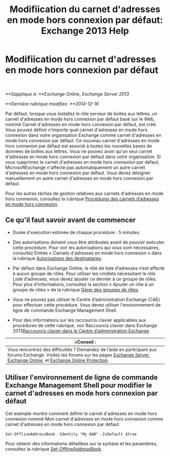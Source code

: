 ﻿---
title: "Modifiication du carnet d'adresses en mode hors connexion par défaut: Exchange 2013 Help"
TOCTitle: Modifiication du carnet d'adresses en mode hors connexion par défaut
ms:assetid: 61abf78e-2543-4431-acc8-839e3c7a4548
ms:mtpsurl: https://technet.microsoft.com/fr-fr/library/Aa998569(v=EXCHG.150)
ms:contentKeyID: 50478311
ms.date: 04/24/2018
mtps_version: v=EXCHG.150
ms.translationtype: HT
---

# Modifiication du carnet d'adresses en mode hors connexion par défaut

 

_**Sapplique à :**Exchange Online, Exchange Server 2013_

_**Dernière rubrique modifiée :**2014-12-16_

Par défaut, lorsque vous installez le rôle serveur de boîtes aux lettres, un carnet d'adresses en mode hors connexion par défaut basé sur le Web, nommé Carnet d'adresses en mode hors connexion par défaut, est créé. Vous pouvez définir n'importe quel carnet d'adresses en mode hors connexion dans votre organisation Exchange comme carnet d'adresses en mode hors connexion par défaut. Ce nouveau carnet d'adresses en mode hors connexion par défaut est associé à toutes les nouvelles bases de données de boîtes aux lettres. Vous ne pouvez avoir qu'un seul carnet d'adresses en mode hors connexion par défaut dans votre organisation. Si vous supprimez le carnet d'adresses en mode hors connexion par défaut, MicrosoftExchange n'affecte pas automatiquement un autre carnet d'adresses en mode hors connexion par défaut. Vous devez désigner manuellement un autre carnet d'adresses en mode hors connexion par défaut.

Pour les autres tâches de gestion relatives aux carnets d'adresses en mode hors connexion, consultez la rubrique [Procédures des carnets d’adresses en mode hors connexion](offline-address-book-procedures-exchange-2013-help.md).

## Ce qu'il faut savoir avant de commencer

  - Durée d'exécution estimée de chaque procédure : 5 minutes.

  - Des autorisations doivent vous être attribuées avant de pouvoir exécuter cette procédure. Pour voir les autorisations qui vous sont nécessaires, consultez Entrée « Carnets d'adresses en mode hors connexion » dans la rubrique [Autorisations des destinataires](recipients-permissions-exchange-2013-help.md).

  - Par défaut dans Exchange Online, le rôle de liste d’adresses n’est affecté à aucun groupe de rôles. Pour utiliser les cmdlets nécessitant le rôle Liste d’adresses, vous devez ajouter ce dernier à un groupe de rôles. Pour plus d’informations, consultez la section « Ajouter un rôle à un groupe de rôles » de la rubrique [Gérer des groupes de rôles](manage-role-groups-exchange-2013-help.md).

  - Vous ne pouvez pas utiliser le Centre d’administration Exchange (CAE) pour effectuer cette procédure. Vous devez utiliser l'environnement de ligne de commande Exchange Management Shell.

  - Pour des informations sur les raccourcis clavier applicables aux procédures de cette rubrique, voir Raccourcis clavier dans Exchange 2013[Raccourcis clavier dans le Centre d’administration Exchange](keyboard-shortcuts-in-the-exchange-admin-center-exchange-online-protection-help.md).

<table>
<thead>
<tr class="header">
<th><img src="images/Bb125224.tip(EXCHG.150).gif" title="Conseil" alt="Conseil" />Conseil :</th>
</tr>
</thead>
<tbody>
<tr class="odd">
<td>Vous rencontrez des difficultés ? Demandez de l’aide en participant aux forums Exchange. Visitez les forums sur les pages <a href="https://go.microsoft.com/fwlink/p/?linkid=60612">Exchange Server</a>, <a href="https://go.microsoft.com/fwlink/p/?linkid=267542">Exchange Online</a>, et <a href="https://go.microsoft.com/fwlink/p/?linkid=285351">Exchange Online Protection</a>.</td>
</tr>
</tbody>
</table>


## Utiliser l'environnement de ligne de commande Exchange Management Shell pour modifier le carnet d'adresses en mode hors connexion par défaut

Cet exemple montre comment définir le carnet d'adresses en mode hors connexion nommé Mon carnet d'adresses en mode hors connexion comme carnet d'adresses en mode hors connexion par défaut.

    Set-OfflineAddressBook -Identity "My OAB" -IsDefault $true

Pour obtenir des informations détaillées sur la syntaxe et les paramètres, consultez la rubrique [Set-OfflineAddressBook](https://technet.microsoft.com/fr-fr/library/aa996330\(v=exchg.150\)).

